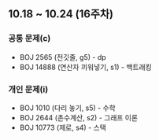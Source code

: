## 10.18 ~ 10.24 (16주차)

### 공통 문제(c)
- BOJ 2565 (전깃줄, g5) - dp
- BOJ 14888 (연산자 끼워넣기, s1) - 백트래킹

### 개인 문제(i)
- BOJ 1010 (다리 놓기, s5) - 수학
- BOJ 2644 (촌수계산, s2) - 그래프 이론
- BOJ 10773 (제로, s4) - 스택
